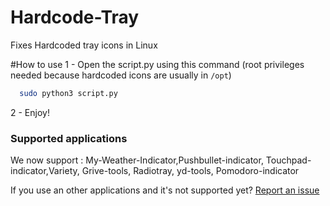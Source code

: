 # Hardcode-Tray
Fixes Hardcoded tray icons in Linux

#How to use
  1 - Open the script.py using this command (root privileges needed because hardcoded icons are usually in `/opt`)
  ```bash
    sudo python3 script.py 
  ```
  2 - Enjoy!
  
### Supported applications
We now support : My-Weather-Indicator,Pushbullet-indicator, Touchpad-indicator,Variety, Grive-tools, Radiotray, yd-tools, Pomodoro-indicator

If you use an other applications and it's not supported yet? [Report an issue](https://github.com/bil-elmoussaoui/Hardcode-Tray/issues)
